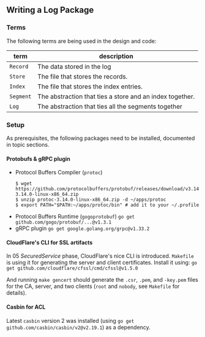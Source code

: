## Writing a Log Package

### Terms

The following terms are being used in the design and code:

| term | description |
| --- | --- |
| `Record` | The data stored in the log |
| `Store` | The file that stores the records. |
| `Index` | The file that stores the index entries. |
| `Segment` | The abstraction that ties a store and an index together. |
| `Log` | The abstraction that ties all the segments together |

### Setup

As prerequisites, the following packages need to be installed, documented in topic sections.

#### Protobufs & gRPC plugin

- Protocol Buffers Compiler (`protoc`)
  ```shell
  $ wget https://github.com/protocolbuffers/protobuf/releases/download/v3.14.0/protoc-3.14.0-linux-x86_64.zip
  $ unzip protoc-3.14.0-linux-x86_64.zip -d ~/apps/protoc
  $ export PATH="$PATH:~/apps/protoc/bin" # add it to your ~/.profile
  ```
- Protocol Buffers Runtime (`gogoprotobuf`)
  `go get github.com/gogo/protobuf/...@v1.3.1`
- gRPC plugin
  `go get google.golang.org/grpc@v1.33.2`

#### CloudFlare's CLI for SSL artifacts

In 05 _SecuredService_ phase, CloudFlare's nice CLI is introduced. `Makefile` is using it for generating the server and client certificates. Install it using:
`go get github.com/cloudflare/cfssl/cmd/cfssl@v1.5.0`

And running `make gencert` should generate the `.csr`, `.pem`, and `-key.pem` files for the CA, server, and two clients (`root` and `nobody`, see `Makefile` for details).

#### Casbin for ACL

Latest `casbin` version 2 was installed (using `go get github.com/casbin/casbin/v2@v2.19.1`) as a dependency.



